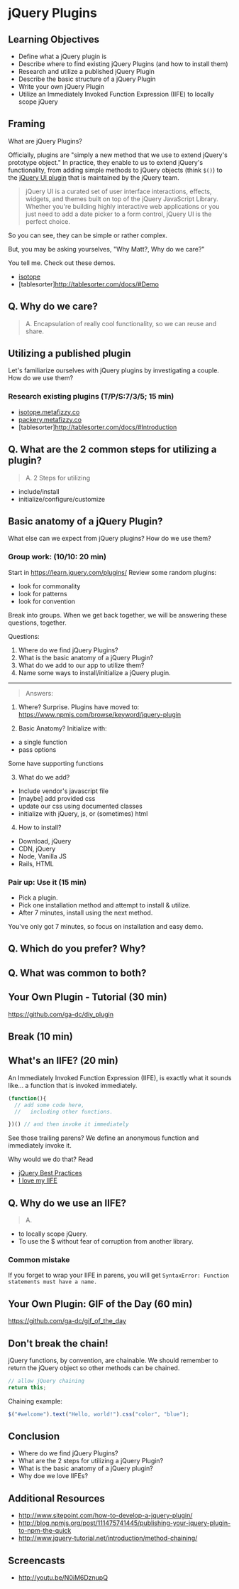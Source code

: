 # jQuery Plugins

## Learning Objectives

- Define what a jQuery plugin is
- Describe where to find existing jQuery Plugins (and how to install them)
- Research and utilize a published jQuery Plugin
- Describe the basic structure of a jQuery Plugin
- Write your own jQuery Plugin
- Utilize an Immediately Invoked Function Expression (IIFE) to locally scope jQuery


## Framing

What are jQuery Plugins?

Officially, plugins are "simply a new method that we use to extend jQuery's prototype object."  In practice, they enable to us to extend jQuery's functionality, from adding simple methods to jQuery objects (think `$()`) to the [jQuery UI plugin](http://jqueryui.com) that is maintained by the jQuery team.

> jQuery UI is a curated set of user interface interactions, effects, widgets, and themes built on top of the jQuery JavaScript Library. Whether you're building highly interactive web applications or you just need to add a date picker to a form control, jQuery UI is the perfect choice.

So you can see, they can be simple or rather complex.

But, you may be asking yourselves, "Why Matt?, Why do we care?" <pause>

You tell me.  Check out these demos.

- [isotope](http://codepen.io/desandro/full/nFrte)
- [tablesorter]http://tablesorter.com/docs/#Demo

Q. Why do we care?
---

> A. Encapsulation of really cool functionality, so we can reuse and share.


## Utilizing a published plugin

Let's familiarize ourselves with jQuery plugins by investigating a couple.  How do we use them?

### Research existing plugins (T/P/S:7/3/5; 15 min)
- [isotope.metafizzy.co](http://isotope.metafizzy.co)
- [packery.metafizzy.co](http://packery.metafizzy.co)
- [tablesorter]http://tablesorter.com/docs/#Introduction

Q. What are the 2 common steps for utilizing a plugin?
---

> A. 2 Steps for utilizing
- include/install
- initialize/configure/customize


## Basic anatomy of a jQuery Plugin?

What else can we expect from jQuery plugins?  How do we use them?

### Group work: (10/10: 20 min)

Start in https://learn.jquery.com/plugins/
Review some random plugins:
- look for commonality
- look for patterns
- look for convention

Break into groups.  When we get back together, we will be answering these questions, together.

Questions:
1. Where do we find jQuery Plugins?
2. What is the basic anatomy of a jQuery Plugin?
3. What do we add to our app to utilize them?
4. Name some ways to install/initialize a jQuery plugin.

---


> Answers:

1. Where?
  Surprise. Plugins have moved to: https://www.npmjs.com/browse/keyword/jquery-plugin

2. Basic Anatomy?
  Initialize with:
  - a single function
  - pass options

  Some have supporting functions

3. What do we add?
  - Include vendor's javascript file
  - [maybe] add provided css
  - update our css using documented classes
  - initialize with jQuery, js, or (sometimes) html

4. How to install?
  - Download, jQuery
  - CDN, jQuery
  - Node, Vanilla JS
  - Rails, HTML


### Pair up: Use it (15 min)

- Pick a plugin.
- Pick one installation method and attempt to install & utilize.  
- After 7 minutes, install using the next method.

You've only got 7 minutes, so focus on installation and easy demo.

Q. Which do you prefer?  Why?
---

Q. What was common to both?
---


## Your Own Plugin - Tutorial (30 min)

https://github.com/ga-dc/diy_plugin

## Break (10 min)

## What's an IIFE? (20 min)

An Immediately Invoked Function Expression (IIFE), is exactly what it sounds like... a function that is invoked immediately.

```js
(function(){
  // add some code here,
  //   including other functions.

})() // and then invoke it immediately
```

See those trailing parens?  We define an anonymous function and immediately invoke it.

Why would we do that?  Read
- [jQuery Best Practices](http://gregfranko.com/blog/jquery-best-practices/)
- [I love my IIFE](http://gregfranko.com/blog/i-love-my-iife/)

Q. Why do we use an IIFE?
---

> A.
- to locally scope jQuery.  
- To use the $ without fear of corruption from another library.

### Common mistake

If you forget to wrap your IIFE in parens, you will get `SyntaxError: Function statements must have a name.`


## Your Own Plugin: GIF of the Day (60 min)

https://github.com/ga-dc/gif_of_the_day

## Don't break the chain!

jQuery functions, by convention, are chainable.  We should remember to return the jQuery object so other methods can be chained.

```js
// allow jQuery chaining
return this;
```

Chaining example:
```js
$("#welcome").text("Hello, world!").css("color", "blue");
```


## Conclusion

- Where do we find jQuery Plugins?
- What are the 2 steps for utilizing a jQuery Plugin?
- What is the basic anatomy of a jQuery plugin?
- Why doe we love IIFEs?


## Additional Resources

- http://www.sitepoint.com/how-to-develop-a-jquery-plugin/
- http://blog.npmjs.org/post/111475741445/publishing-your-jquery-plugin-to-npm-the-quick
- http://www.jquery-tutorial.net/introduction/method-chaining/

## Screencasts

- http://youtu.be/N0iM6DznupQ
